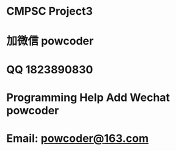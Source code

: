 # CMPSC Project3
# 加微信 powcoder

# QQ 1823890830

# Programming Help Add Wechat powcoder

# Email: powcoder@163.com

